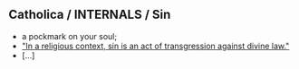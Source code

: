 ## Catholica / INTERNALS / Sin
* a pockmark on your soul;
* ["In a religious context, sin is an act of transgression against divine law."](https://en.wikipedia.org/wiki/Sin)
* [...]
